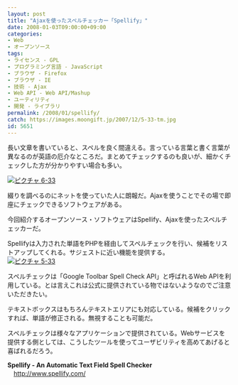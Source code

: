 ```yaml
---
layout: post
title: "Ajaxを使ったスペルチェッカー「Spellify」"
date: 2008-01-03T09:00:00+09:00
categories:
- Web
- オープンソース
tags: 
- ライセンス - GPL
- プログラミング言語 - JavaScript
- ブラウザ - Firefox
- ブラウザ - IE
- 技術 - Ajax
- Web API - Web API/Mashup
- ユーティリティ
- 開発 - ライブラリ
permalink: /2008/01/spellify/
catch: https://images.moongift.jp/2007/12/5-33-tm.jpg
id: 5651
---
```

長い文章を書いていると、スペルを良く間違える。言っている言葉と書く言葉が異なるのが英語の厄介なところだ。まとめてチェックするのも良いが、細かくチェックした方が分かりやすい場合も多い。   
  
[![ピクチャ 6-33](https://images.moongift.jp/2007/12/6-33-tm.jpg)](https://images.moongift.jp/2007/12/6-33.png)  
  
綴りを調べるのにネットを使っていた人に朗報だ。Ajaxを使うことでその場で即座にチェックできるソフトウェアがある。   
  
今回紹介するオープンソース・ソフトウェアはSpellify、Ajaxを使ったスペルチェッカーだ。   
<!--more-->  
Spellifyは入力された単語をPHPを経由してスペルチェックを行い、候補をリストアップしてくれる。サジェストに近い機能を提供する。   
[![ピクチャ 5-33](https://images.moongift.jp/2007/12/5-33-tm.jpg)](https://images.moongift.jp/2007/12/5-33.png)  
  
スペルチェックは「Google Toolbar Spell Check API」と呼ばれるWeb APIを利用している。とは言えこれは公式に提供されている物ではないようなのでご注意いただきたい。   
  
テキストボックスはもちろんテキストエリアにも対応している。候補をクリックすれば、単語が修正される。無視することも可能だ。   
  
スペルチェックは様々なアプリケーションで提供されている。Webサービスを提供する側としては、こうしたツールを使ってユーザビリティを高めてあげると喜ばれるだろう。   
  
**Spellify - An Automatic Text Field Spell Checker**   
　[http://www.spellify.com/   
](http://www.spellify.com/)

